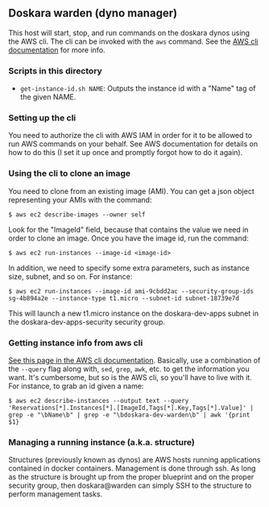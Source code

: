 ## Doskara warden (dyno manager)

This host will start, stop, and run commands on the doskara dynos using the AWS cli.  The cli can be invoked with the `aws` command.  See the [AWS cli documentation](http://aws.amazon.com/cli/) for more info.

### Scripts in this directory

* `get-instance-id.sh NAME`: Outputs the instance id with a "Name" tag of the given NAME.

### Setting up the cli

You need to authorize the cli with AWS IAM in order for it to be allowed to run AWS commands on your behalf.  See AWS documentation for details on how to do this (I set it up once and promptly forgot how to do it again).

### Using the cli to clone an image

You need to clone from an existing image (AMI).  You can get a json object representing your AMIs with the command:

    $ aws ec2 describe-images --owner self

Look for the "ImageId" field, because that contains the value we need in order to clone an image.  Once you have the image id, run the command:

    $ aws ec2 run-instances --image-id <image-id>

In addition, we need to specify some extra parameters, such as instance size, subnet, and so on.  For instance:

    $ aws ec2 run-instances --image-id ami-9cbdd2ac --security-group-ids sg-4b894a2e --instance-type t1.micro --subnet-id subnet-18739e7d

This will launch a new t1.micro instance on the doskara-dev-apps subnet in the doskara-dev-apps-security security group.

### Getting instance info from aws cli

[See this page in the AWS cli documentation](http://docs.aws.amazon.com/cli/latest/userguide/controlling-output.html).  Basically, use a combination of the `--query` flag along with, `sed`, `grep`, `awk`, etc. to get the information you want.  It's cumbersome, but so is the AWS cli, so you'll have to live with it.  For instance, to grab an id given a name:

    $ aws ec2 describe-instances --output text --query 'Reservations[*].Instances[*].[ImageId,Tags[*].Key,Tags[*].Value]' | grep -e "\bName\b" | grep -e "\bdoskara-dev-warden\b" | awk '{print $1}

### Managing a running instance (a.k.a. structure)

Structures (previously known as dynos) are AWS hosts running applications contained in docker containers.  Management is done through ssh.  As long as the structure is brought up from the proper blueprint and on the proper security group, then doskara@warden can simply SSH to the structure to perform management tasks.
